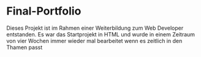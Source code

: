 # Final-Portfolio
Dieses Projekt ist im Rahmen einer Weiterbildung zum Web Developer entstanden. Es war das Startprojekt in HTML und wurde in einem Zeitraum von vier Wochen immer wieder mal bearbeitet wenn es zeitlich in den Thamen passt
